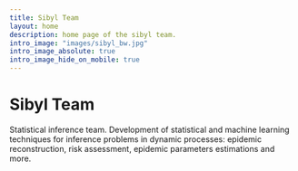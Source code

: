 ```yaml
---
title: Sibyl Team
layout: home
description: home page of the sibyl team. 
intro_image: "images/sibyl_bw.jpg"
intro_image_absolute: true
intro_image_hide_on_mobile: true
---
```


# Sibyl Team

Statistical inference team. Development of statistical and machine learning techniques for inference problems in dynamic processes: epidemic reconstruction, risk assessment, epidemic parameters estimations and more.
